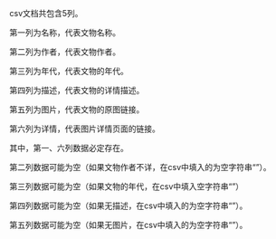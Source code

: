 csv文档共包含5列。

第一列为名称，代表文物名称。

第二列为作者，代表文物作者。

第三列为年代，代表文物的年代。

第四列为描述，代表文物的详情描述。

第五列为图片，代表文物的原图链接。

第六列为详情，代表图片详情页面的链接。

其中，第一、六列数据必定存在。

第二列数据可能为空（如果文物作者不详，在csv中填入的为空字符串“”）。

第三列数据可能为空（如果文物的年代，在csv中填入空字符串“”）

第四列数据可能为空（如果无描述，在csv中填入的为空字符串“”）。

第五列数据可能为空（如果无图片，在csv中填入的为空字符串“”）。

